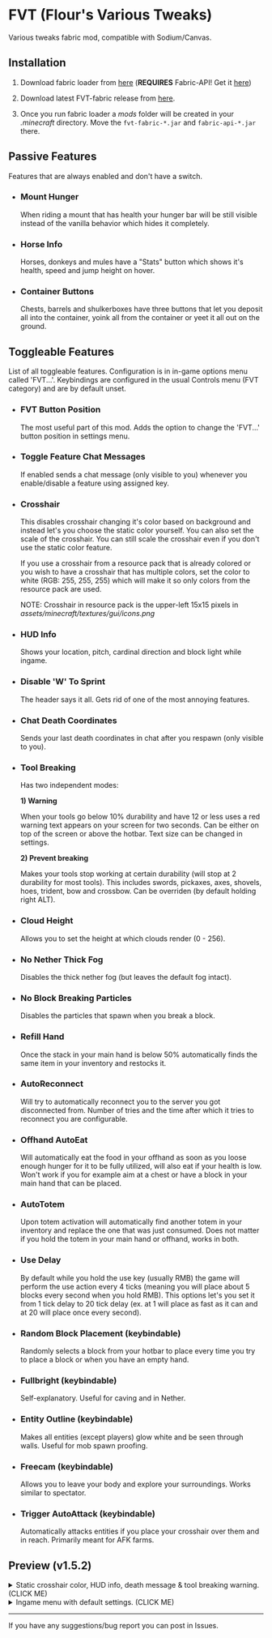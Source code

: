 # FVT (Flour's Various Tweaks)

Various tweaks fabric mod, compatible with Sodium/Canvas.

## Installation

1. Download fabric loader from [here](https://fabricmc.net/use/) (**REQUIRES** Fabric-API! Get it [here](https://www.curseforge.com/minecraft/mc-mods/fabric-api/files))

2. Download latest FVT-fabric release from [here](https://github.com/Flourick/FVT-fabric/releases).

3. Once you run fabric loader a *mods* folder will be created in your *.minecraft* directory. Move the `fvt-fabric-*.jar` and `fabric-api-*.jar` there.

## Passive Features

Features that are always enabled and don't have a switch.

* ### Mount Hunger

    When riding a mount that has health your hunger bar will be still visible instead of the vanilla behavior which hides it completely.

* ### Horse Info

    Horses, donkeys and mules have a "Stats" button which shows it's health, speed and jump height on hover.

* ### Container Buttons

    Chests, barrels and shulkerboxes have three buttons that let you deposit all into the container, yoink all from the container or yeet it all out on the ground.

## Toggleable Features

List of all toggleable features. Configuration is in in-game options menu called 'FVT...'. Keybindings are configured in the usual Controls menu (FVT category) and are by default unset.

* ### FVT Button Position

    The most useful part of this mod. Adds the option to change the 'FVT...' button position in settings menu.

* ### Toggle Feature Chat Messages

    If enabled sends a chat message (only visible to you) whenever you enable/disable a feature using assigned key.

* ### Crosshair

    This disables crosshair changing it's color based on background and instead let's you choose the static color yourself. You can also set the scale of the crosshair. You can still scale the crosshair even if you don't use the static color feature.

    If you use a crosshair from a resource pack that is already colored or you wish to have a crosshair that has multiple colors, set the color to white (RGB: 255, 255, 255) which will make it so only colors from the resource pack are used.

    NOTE: Crosshair in resource pack is the upper-left 15x15 pixels in *assets/minecraft/textures/gui/icons.png*

* ### HUD Info

    Shows your location, pitch, cardinal direction and block light while ingame.

* ### Disable 'W' To Sprint

    The header says it all. Gets rid of one of the most annoying features.

* ### Chat Death Coordinates

    Sends your last death coordinates in chat after you respawn (only visible to you).

* ### Tool Breaking

    Has two independent modes:

    **1) Warning**

    When your tools go below 10% durability and have 12 or less uses a red warning text appears on your screen for two seconds. Can be either on top of the screen or above the hotbar. Text size can be changed in settings.

    **2) Prevent breaking**

    Makes your tools stop working at certain durability (will stop at 2 durability for most tools). This includes swords, pickaxes, axes, shovels, hoes, trident, bow and crossbow. Can be overriden (by default holding right ALT).

* ### Cloud Height

    Allows you to set the height at which clouds render (0 - 256).

* ### No Nether Thick Fog

    Disables the thick nether fog (but leaves the default fog intact).

* ### No Block Breaking Particles

    Disables the particles that spawn when you break a block.

* ### Refill Hand

    Once the stack in your main hand is below 50% automatically finds the same item in your inventory and restocks it.

* ### AutoReconnect

    Will try to automatically reconnect you to the server you got disconnected from. Number of tries and the time after which it tries to reconnect you are configurable.

* ### Offhand AutoEat

    Will automatically eat the food in your offhand as soon as you loose enough hunger for it to be fully utilized, will also eat if your health is low. Won't work if you for example aim at a chest or have a block in your main hand that can be placed.

* ### AutoTotem

    Upon totem activation will automatically find another totem in your inventory and replace the one that was just consumed. Does not matter if you hold the totem in your main hand or offhand, works in both.

* ### Use Delay

    By default while you hold the use key (usually RMB) the game will perform the use action every 4 ticks (meaning you will place about 5 blocks every second when you hold RMB). This options let's you set it from 1 tick delay to 20 tick delay (ex. at 1 will place as fast as it can and at 20 will place once every second).

* ### Random Block Placement (keybindable)

    Randomly selects a block from your hotbar to place every time you try to place a block or when you have an empty hand.

* ### Fullbright (keybindable)

    Self-explanatory. Useful for caving and in Nether.

* ### Entity Outline (keybindable)

    Makes all entities (except players) glow white and be seen through walls. Useful for mob spawn proofing.

* ### Freecam (keybindable)

    Allows you to leave your body and explore your surroundings. Works similar to spectator.

* ### Trigger AutoAttack (keybindable)

    Automatically attacks entities if you place your crosshair over them and in reach. Primarily meant for AFK farms.

## Preview (v1.5.2)

<details><summary>Static crosshair color, HUD info, death message & tool breaking warning. (CLICK ME)</summary>
<p>

![hud](https://user-images.githubusercontent.com/33128006/91038667-70387b80-e60b-11ea-9ee0-2e28d4d7d6f2.png)

</p>
</details>

<details><summary>Ingame menu with default settings. (CLICK ME)</summary>
<p>

![menu](https://user-images.githubusercontent.com/33128006/110024792-d32f6b80-7d2e-11eb-8904-2c4ca6fffcd7.png)

</p>
</details>

----

If you have any suggestions/bug report you can post in Issues.

